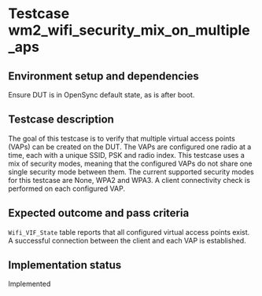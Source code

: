 # Testcase wm2_wifi_security_mix_on_multiple_aps

## Environment setup and dependencies

Ensure DUT is in OpenSync default state, as is after boot.

## Testcase description

The goal of this testcase is to verify that multiple virtual access points (VAPs) can be created on the DUT. The VAPs
are configured one radio at a time, each with a unique SSID, PSK and radio index. This testcase uses a mix of security
modes, meaning that the configured VAPs do not share one single security mode between them. The current supported
security modes for this testcase are None, WPA2 and WPA3. A client connectivity check is performed on each configured
VAP.

## Expected outcome and pass criteria

`Wifi_VIF_State` table reports that all configured virtual access points exist. A successful connection between the
client and each VAP is established.

## Implementation status

Implemented
